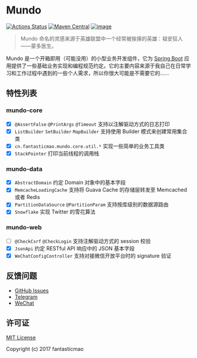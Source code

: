 # Mundo

[![Actions Status](https://github.com/fantasticmao/mundo/workflows/ci/badge.svg)](https://github.com/fantasticmao/mundo/actions)
[![Maven Central](https://img.shields.io/maven-central/v/cn.fantasticmao.mundo/mundo-all.svg?label=Maven%20Central)](https://search.maven.org/search?q=g:%22cn.fantasticmao.mundo%22)
[![image](https://img.shields.io/badge/license-MIT-green.svg)](https://github.com/fantasticmao/mundo/blob/master/LICENSE)

> Mundo 命名的灵感来源于英雄联盟中一个经常被挨揍的英雄：祖安狂人——蒙多医生。

Mundo 是一个开箱即用（可能没用）的小型业务开发组件，它为 [Spring Boot](https://spring.io/projects/spring-boot)
应用提供了一些基础业务实现和编程规范约定。它的主要内容来源于我自己在日常学习和工作过程中遇到的一些个人需求，所以你很大可能是不需要它的......

## 特性列表

### mundo-core

- [x] `@AssertFalse` `@PrintArgs` `@Timeout` 支持以注解驱动方式的日志打印
- [x] `ListBuilder` `SetBuilder` `MapBuilder` 支持使用 Builder 模式来创建常用集合类
- [x] `cn.fantasticmao.mundo.core.util.*` 实现一些简单的业务工具类
- [x] `StackPointer` 打印当前线程的调用栈

### mundo-data

- [x] `AbstractDomain` 约定 Domain 对象中的基本字段
- [x] `MemcacheLoadingCache` 支持将 Guava Cache 的存储层转发至 Memcached 或者 Redis
- [x] `PartitionDataSource` `@PartitionParam` 支持按库级别的数据源路由
- [x] `Snowflake` 实现 Twitter 的雪花算法

### mundo-web

- [ ] `@CheckCsrf` `@CheckLogin` 支持注解驱动方式的 session 校验
- [x] `JsonApi` 约定 RESTful API 响应中的 JSON 基本字段
- [x] `WeChatConfigController` 支持对接微信开放平台时的 signature 验证

## 反馈问题

- [GitHub Issues](https://github.com/fantasticmao/mundo/issues/)
- [Telegram](https://t.me/fantasticmao)
- [WeChat](https://blog.fantasticmao.cn/images/weixin.png)

## 许可证

[MIT License](https://github.com/fantasticmao/mundo/blob/master/LICENSE)

Copyright (c) 2017 fantasticmao